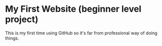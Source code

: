 # My First Website (beginner level project)

This is my first time using GitHub so it's far from professional way of doing things.


